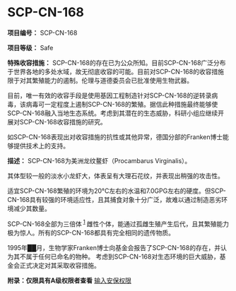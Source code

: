 # SCP-CN-168


**项目编号：**  SCP-CN-168

**项目等级：**  Safe

**特殊收容措施：**  SCP-CN-168的存在已为公众所知。目前SCP-CN-168广泛分布于世界各地的多处水域，故无彻底收容的可能。目前对SCP-CN-168的收容措施限于对其繁殖能力的遏制。伦理与道德委员会已批准使用生物武器。

目前，唯一有效的收容手段是使用基因工程制造针对SCP-CN-168的逆转录病毒，该病毒可一定程度上遏制SCP-CN-168的繁殖。据信此种措施最终能够使SCP-CN-168融入当地生态系统。考虑到其潜在的生态威胁，科研小组应继续开展对SCP-CN-168收容措施的研究。

如SCP-CN-168表现出对收容措施的抗性或其他异常，德国分部的Franken博士能够提供技术上的支持。

**描述：** 
SCP-CN-168为美洲龙纹鳌虾（Procambarus Virginalis）。

其体型较一般的淡水小龙虾大，体表呈有大理石花纹，并表现出稍强的攻击性。

适宜SCP-CN-168繁殖的环境为20°C左右的水温和7.0GPG左右的硬度。但SCP-CN-168具有较强的环境适应性，且其捕食对象十分广泛，故难以通过制造恶劣环境减少其数量。

SCP-CN-168全部为三倍体<sup class='footnoteref'>
 <a shape='rect' class='footnoteref' id='footnoteref-1' href='javascript:;' onclick='WIKIDOT.page.utils.scrollToReference(&apos;footnote-1&apos;)'>1</a>
</sup>雌性个体，能通过孤雌生殖产生后代，且其繁殖能力极为惊人。所有的SCP-CN-168都具有完全相同的遗传物质。

1995年██月，生物学家Franken博士向基金会报告了SCP-CN-168的存在，并认为其不属于任何已命名的物种。
考虑到SCP-CN-168对生态环境的巨大威胁，基金会正式决定对其采取收容措施。

**附录：仅限具有A级权限者查看** 
[输入安保权限](//scp-wiki-cn.wikidot.comhttp://scp-wiki-cn.wikidot.com/scp-cn-168-1)




